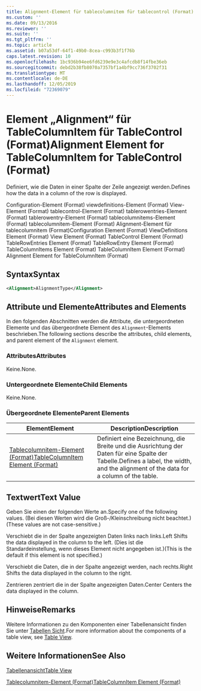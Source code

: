 ```yaml
---
title: Alignment-Element für tablecolumnitem für tablecontrol (Format) | Microsoft-Dokumentation
ms.custom: ''
ms.date: 09/13/2016
ms.reviewer: ''
ms.suite: ''
ms.tgt_pltfrm: ''
ms.topic: article
ms.assetid: b07a53df-64f1-49b0-8cea-c993b3f1f76b
caps.latest.revision: 10
ms.openlocfilehash: 1bc936b94ee6fd6239e9e3c4afcdb8f14fbe36eb
ms.sourcegitcommit: debd2b38fb8070a7357bf1a4bf9cc736f3702f31
ms.translationtype: MT
ms.contentlocale: de-DE
ms.lasthandoff: 12/05/2019
ms.locfileid: "72369079"
---
```

# <a name="alignment-element-for-tablecolumnitem-for-tablecontrol-format"></a><span data-ttu-id="ace8d-102">Element „Alignment“ für TableColumnItem für TableControl (Format)</span><span class="sxs-lookup"><span data-stu-id="ace8d-102">Alignment Element for TableColumnItem for TableControl (Format)</span></span>

<span data-ttu-id="ace8d-103">Definiert, wie die Daten in einer Spalte der Zeile angezeigt werden.</span><span class="sxs-lookup"><span data-stu-id="ace8d-103">Defines how the data in a column of the row is displayed.</span></span>

<span data-ttu-id="ace8d-104">Configuration-Element (Format) viewdefinitions-Element (Format) View-Element (Format) tablecontrol-Element (Format) tablerowentries-Element (Format) tablerowentry-Element (Format) tablecolumnitems-Element (Format) tablecolumnitem-Element (Format) Alignment-Element für tablecolumnitem (Format)</span><span class="sxs-lookup"><span data-stu-id="ace8d-104">Configuration Element (Format) ViewDefinitions Element (Format) View Element (Format) TableControl Element (Format) TableRowEntries Element (Format) TableRowEntry Element (Format) TableColumnItems Element (Format) TableColumnItem Element (Format) Alignment Element for TableColumnItem (Format)</span></span>

## <a name="syntax"></a><span data-ttu-id="ace8d-105">Syntax</span><span class="sxs-lookup"><span data-stu-id="ace8d-105">Syntax</span></span>

```xml
<Alignment>AlignmentType</Alignment>
```

## <a name="attributes-and-elements"></a><span data-ttu-id="ace8d-106">Attribute und Elemente</span><span class="sxs-lookup"><span data-stu-id="ace8d-106">Attributes and Elements</span></span>

<span data-ttu-id="ace8d-107">In den folgenden Abschnitten werden die Attribute, die untergeordneten Elemente und das übergeordnete Element des `Alignment`-Elements beschrieben.</span><span class="sxs-lookup"><span data-stu-id="ace8d-107">The following sections describe the attributes, child elements, and parent element of the `Alignment` element.</span></span>

### <a name="attributes"></a><span data-ttu-id="ace8d-108">Attributes</span><span class="sxs-lookup"><span data-stu-id="ace8d-108">Attributes</span></span>

<span data-ttu-id="ace8d-109">Keine.</span><span class="sxs-lookup"><span data-stu-id="ace8d-109">None.</span></span>

### <a name="child-elements"></a><span data-ttu-id="ace8d-110">Untergeordnete Elemente</span><span class="sxs-lookup"><span data-stu-id="ace8d-110">Child Elements</span></span>

<span data-ttu-id="ace8d-111">Keine.</span><span class="sxs-lookup"><span data-stu-id="ace8d-111">None.</span></span>

### <a name="parent-elements"></a><span data-ttu-id="ace8d-112">Übergeordnete Elemente</span><span class="sxs-lookup"><span data-stu-id="ace8d-112">Parent Elements</span></span>

|<span data-ttu-id="ace8d-113">Element</span><span class="sxs-lookup"><span data-stu-id="ace8d-113">Element</span></span>|<span data-ttu-id="ace8d-114">Description</span><span class="sxs-lookup"><span data-stu-id="ace8d-114">Description</span></span>|
|-------------|-----------------|
|[<span data-ttu-id="ace8d-115">Tablecolumnitem-Element (Format)</span><span class="sxs-lookup"><span data-stu-id="ace8d-115">TableColumnItem Element (Format)</span></span>](./tablecolumnitem-element-for-tablecolumnitems-for-tablecontrol-format.md)|<span data-ttu-id="ace8d-116">Definiert eine Bezeichnung, die Breite und die Ausrichtung der Daten für eine Spalte der Tabelle.</span><span class="sxs-lookup"><span data-stu-id="ace8d-116">Defines a label, the width, and the alignment of the data for a column of the table.</span></span>|

## <a name="text-value"></a><span data-ttu-id="ace8d-117">Textwert</span><span class="sxs-lookup"><span data-stu-id="ace8d-117">Text Value</span></span>

<span data-ttu-id="ace8d-118">Geben Sie einen der folgenden Werte an.</span><span class="sxs-lookup"><span data-stu-id="ace8d-118">Specify one of the following values.</span></span> <span data-ttu-id="ace8d-119">(Bei diesen Werten wird die Groß-/Kleinschreibung nicht beachtet.)</span><span class="sxs-lookup"><span data-stu-id="ace8d-119">(These values are not case-sensitive.)</span></span>

<span data-ttu-id="ace8d-120">Verschiebt die in der Spalte angezeigten Daten links nach links.</span><span class="sxs-lookup"><span data-stu-id="ace8d-120">Left Shifts the data displayed in the column to the left.</span></span> <span data-ttu-id="ace8d-121">(Dies ist die Standardeinstellung, wenn dieses Element nicht angegeben ist.)</span><span class="sxs-lookup"><span data-stu-id="ace8d-121">(This is the default if this element is not specified.)</span></span>

<span data-ttu-id="ace8d-122">Verschiebt die Daten, die in der Spalte angezeigt werden, nach rechts.</span><span class="sxs-lookup"><span data-stu-id="ace8d-122">Right Shifts the data displayed in the column to the right.</span></span>

<span data-ttu-id="ace8d-123">Zentrieren zentriert die in der Spalte angezeigten Daten.</span><span class="sxs-lookup"><span data-stu-id="ace8d-123">Center Centers the data displayed in the column.</span></span>

## <a name="remarks"></a><span data-ttu-id="ace8d-124">Hinweise</span><span class="sxs-lookup"><span data-stu-id="ace8d-124">Remarks</span></span>

<span data-ttu-id="ace8d-125">Weitere Informationen zu den Komponenten einer Tabellenansicht finden Sie unter [Tabellen Sicht](./creating-a-table-view.md).</span><span class="sxs-lookup"><span data-stu-id="ace8d-125">For more information about the components of a table view, see [Table View](./creating-a-table-view.md).</span></span>

## <a name="see-also"></a><span data-ttu-id="ace8d-126">Weitere Informationen</span><span class="sxs-lookup"><span data-stu-id="ace8d-126">See Also</span></span>

[<span data-ttu-id="ace8d-127">Tabellenansicht</span><span class="sxs-lookup"><span data-stu-id="ace8d-127">Table View</span></span>](./creating-a-table-view.md)

[<span data-ttu-id="ace8d-128">Tablecolumnitem-Element (Format)</span><span class="sxs-lookup"><span data-stu-id="ace8d-128">TableColumnItem Element (Format)</span></span>](./tablecolumnitem-element-for-tablecolumnitems-for-tablecontrol-format.md)
